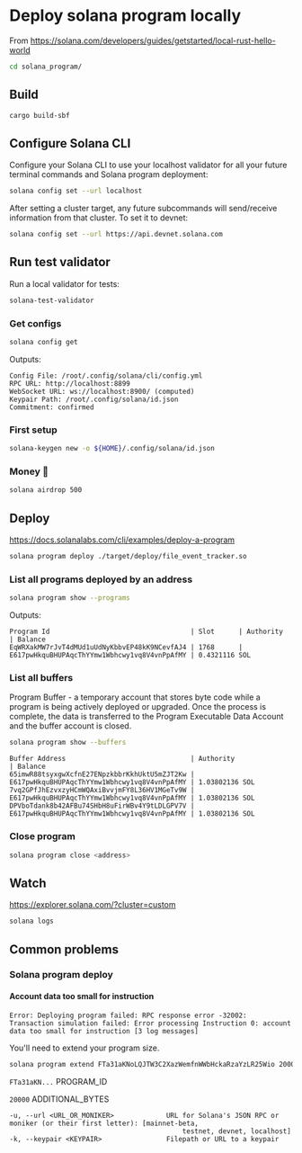 # Deploy solana program locally
From https://solana.com/developers/guides/getstarted/local-rust-hello-world

```sh
cd solana_program/
```

## Build
```sh
cargo build-sbf
```

## Configure Solana CLI
Configure your Solana CLI to use your localhost validator for all your future terminal commands and Solana program deployment:
```sh
solana config set --url localhost
```

After setting a cluster target, any future subcommands will send/receive information from that cluster. To set it to devnet:
```sh
solana config set --url https://api.devnet.solana.com
```

## Run test validator
Run a local validator for tests:
```sh
solana-test-validator
```

### Get configs
```sh
solana config get
```
Outputs:
```plain
Config File: /root/.config/solana/cli/config.yml
RPC URL: http://localhost:8899 
WebSocket URL: ws://localhost:8900/ (computed)
Keypair Path: /root/.config/solana/id.json 
Commitment: confirmed 
```

### First setup
```sh
solana-keygen new -o ${HOME}/.config/solana/id.json
```

### Money 💸
```sh
solana airdrop 500
```

## Deploy
https://docs.solanalabs.com/cli/examples/deploy-a-program

```sh
solana program deploy ./target/deploy/file_event_tracker.so
```

### List all programs deployed by an address
```sh
solana program show --programs
```
Outputs:
```plain
Program Id                                   | Slot      | Authority                                    | Balance
EqWRXakMW7rJvT4dMUd1uUdNyKbbvEP48kK9NCevfAJ4 | 1768      | E617pwHkquBHUPAqcThYYmw1Wbhcwy1vq8V4vnPpAfMY | 0.4321116 SOL
```

### List all buffers
Program Buffer - a temporary account that stores byte code while a program is being actively deployed or upgraded. Once the process is complete, the data is transferred to the Program Executable Data Account and the buffer account is closed.
```sh
solana program show --buffers
```
```plain
Buffer Address                               | Authority                                    | Balance
65imwR88tsyxgwXcfnE27ENpzkbbrKkhUktU5mZJT2Kw | E617pwHkquBHUPAqcThYYmw1Wbhcwy1vq8V4vnPpAfMY | 1.03802136 SOL
7vq2GPfJhEzvxzyHCmWQAxiBvvjmFY8L36HV1MGeTv9W | E617pwHkquBHUPAqcThYYmw1Wbhcwy1vq8V4vnPpAfMY | 1.03802136 SOL
DPVboTdank8b42AFBu74SHbH8uFirWBv4Y9tLDLGPV7V | E617pwHkquBHUPAqcThYYmw1Wbhcwy1vq8V4vnPpAfMY | 1.03802136 SOL
```

### Close program
```sh
solana program close <address>
```

## Watch
https://explorer.solana.com/?cluster=custom

```sh
solana logs
```

## Common problems
### Solana program deploy
#### Account data too small for instruction
```plain
Error: Deploying program failed: RPC response error -32002: Transaction simulation failed: Error processing Instruction 0: account data too small for instruction [3 log messages]
```
You'll need to extend your program size.
```sh
solana program extend FTa31aKNoLQJTW3C2XazWemfnWWbHckaRzaYzLR25Wio 20000 -u l -k ${HOME}/.config/solana/id.json 
```
`FTa31aKN...` PROGRAM_ID

`20000` ADDITIONAL_BYTES

```plain
-u, --url <URL_OR_MONIKER>             URL for Solana's JSON RPC or moniker (or their first letter): [mainnet-beta,
                                           testnet, devnet, localhost]
-k, --keypair <KEYPAIR>                Filepath or URL to a keypair
```